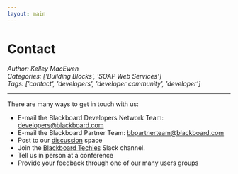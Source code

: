 ```yaml
---
layout: main
---
```

# Contact
*Author: Kelley MacEwen*  
*Categories: ['Building Blocks', 'SOAP Web Services']*  
*Tags: ['contact', 'developers', 'developer community', 'developer']*  
<hr />
There are many ways to get in touch with us:

  * E-mail the Blackboard Developers Network Team: [developers@blackboard.com](mailto:developers@blackboard.com)
  * E-mail the Blackboard Partner Team: [bbpartnerteam@blackboard.com](mailto:bbpartnerteam@blackboard.com)
  * Post to our [discussion](https://community.blackboard.com/developers) space
  * Join the [Blackboard Techies](https://join.slack.com/t/blackboardtechies/shared_invite/enQtNTQxNDY0MTcxNzk1LWYzYzE0ZTVmYTQ4MmFhY2FiMmQyZDExNGExNTJiNGIzNmRkMzYxZGExNDNmNjczZTEwMGJiYzY3ZTEzYTFlN2U) Slack channel.
  * Tell us in person at a conference
  * Provide your feedback through one of our many users groups

